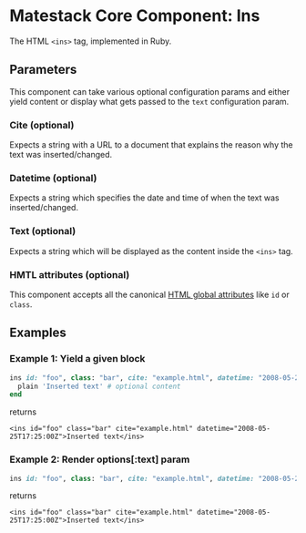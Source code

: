 # Matestack Core Component: Ins

The HTML `<ins>` tag, implemented in Ruby.

## Parameters

This component can take various optional configuration params and either yield content or display what gets passed to the `text` configuration param.

### Cite \(optional\)

Expects a string with a URL to a document that explains the reason why the text was inserted/changed.

### Datetime \(optional\)

Expects a string which specifies the date and time of when the text was inserted/changed.

### Text \(optional\)

Expects a string which will be displayed as the content inside the `<ins>` tag.

### HMTL attributes \(optional\)

This component accepts all the canonical [HTML global attributes](https://www.w3schools.com/tags/ref_standardattributes.asp) like `id` or `class`.

## Examples

### Example 1: Yield a given block

```ruby
ins id: "foo", class: "bar", cite: "example.html", datetime: "2008-05-25T17:25:00Z" do
  plain 'Inserted text' # optional content
end
```

returns

```markup
<ins id="foo" class="bar" cite="example.html" datetime="2008-05-25T17:25:00Z">Inserted text</ins>
```

### Example 2: Render options\[:text\] param

```ruby
ins id: "foo", class: "bar", cite: "example.html", datetime: "2008-05-25T17:25:00Z", text: 'Inserted text'
```

returns

```markup
<ins id="foo" class="bar" cite="example.html" datetime="2008-05-25T17:25:00Z">Inserted text</ins>
```

